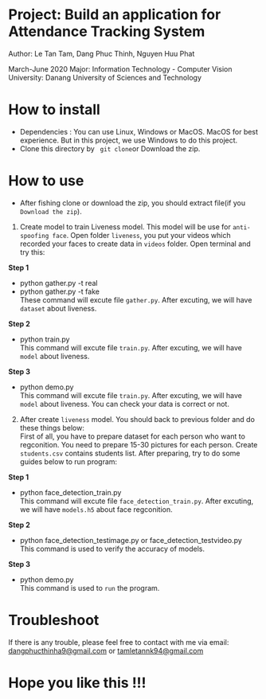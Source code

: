 # Project: Build an application for Attendance Tracking System
Author: Le Tan Tam,
        Dang Phuc Thinh,
        Nguyen Huu Phat
        
March-June 2020
Major: Information Technology - Computer Vision
University: Danang University of Sciences and Technology

# How to install
- Dependencies : You can use Linux, Windows or MacOS. MacOS for best experience. But in this project, we use Windows to do this project.
- Clone this directory by <code> git clone</code>or Download the zip.

# How to use
- After fishing clone or download the zip, you should extract file(if you <code>Download the zip</code>).

1. Create model to train Liveness model. This model will be use for <code>anti-spoofing face</code>.
Open folder <code>liveness</code>, you put your videos which recorded your faces to create data in <code>videos</code> folder. Open terminal and try this: 

<b>Step 1</b>
- python gather.py -t real
- python gather.py -t fake<br>
These command will excute file <code>gather.py</code>. After excuting, we will have <code>dataset</code> about liveness.

<b>Step 2</b>
- python train.py<br>
This command will excute file <code>train.py</code>. After excuting, we will have <code>model</code> about liveness.

<b>Step 3</b>
- python demo.py<br> 
This command will excute file <code>train.py</code>. After excuting, we will have <code>model</code> about liveness. You can check your data is correct or not.

2. After create <code>liveness</code> model. You should back to previous folder and do these things below:<br>
First of all, you have to prepare dataset for each person who want to regconition. You need to prepare 15-30 pictures for each person. Create <code>students.csv</code> contains students list.
After preparing, try to do some guides below to run program:

<b>Step 1</b>
- python face_detection_train.py<br>
This command will excute file <code>face_detection_train.py</code>. After excuting, we will have <code>models.h5</code> about face regconition.

<b>Step 2</b>
- python face_detection_testimage.py or face_detection_testvideo.py <br>
This command is used to verify the accuracy of models. 

<b>Step 3</b>
- python demo.py <br>
This command is used to <code>run</code> the program.

# Troubleshoot
If there is any trouble, please feel free to contact with me via email: dangphucthinha9@gmail.com or tamletannk94@gmail.com

# Hope you like this !!!

